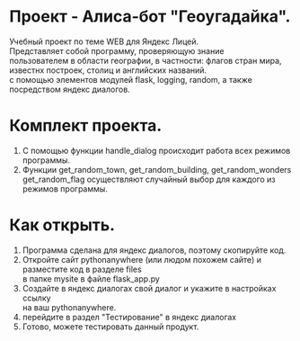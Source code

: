 # Проект - Алиса-бот "Геоугадайка".
Учебный проект по теме WEB для Яндекс Лицей.<br/>
Представляет собой программу, проверяющую знание<br/> 
пользователем в области географии, в частности: флагов стран мира, известнх построек, столиц и английских названий.<br/>
с помощью элементов модулей flask, logging, random, а также <br/>
посредством яндекс диалогов.
# Комплект проекта.
1. С помощью функции handle_dialog происходит работа всех режимов программы.
2. Функции get_random_town, get_random_building, get_random_wonders <br/>
get_random_flag осуществляют случайный выбор для каждого из режимов программы.
# Как открыть.
1. Программа сделана для яндекс диалогов, поэтому скопируйте код.
2. Откройте сайт pythonanywhere (или людом похожем сайте) и разместите код в разделе files <br/>
в папке mysite в файле flask_app.py
3. Создайте в яндекс диалогах свой диалог и укажите в настройках ссылку <br/>
на ваш pythonanywhere.
4. перейдите в раздел "Тестирование" в яндекс диалогах
5. Готово, можете тестировать данный продукт.